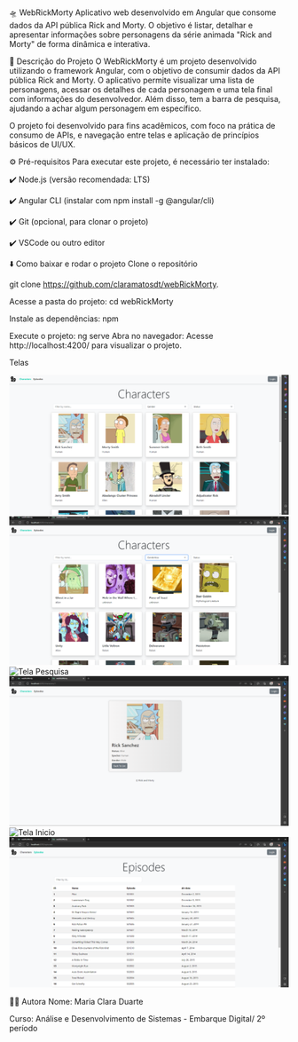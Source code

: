 🛸 WebRickMorty
Aplicativo web desenvolvido em Angular que consome dados da API pública Rick and Morty. O objetivo é listar, detalhar e apresentar informações sobre personagens da série animada "Rick and Morty" de forma dinâmica e interativa.

🧠 Descrição do Projeto
O WebRickMorty é um projeto desenvolvido utilizando o framework Angular, com o objetivo de consumir dados da API pública Rick and Morty. O aplicativo permite visualizar uma lista de personagens, acessar os detalhes de cada personagem e uma tela final com informações do desenvolvedor. Além disso, tem a barra de pesquisa, ajudando a achar algum personagem em específico.

O projeto foi desenvolvido para fins acadêmicos, com foco na prática de consumo de APIs, e navegação entre telas e aplicação de princípios básicos de UI/UX.

⚙️ Pré-requisitos
Para executar este projeto, é necessário ter instalado:

✔️ Node.js (versão recomendada: LTS) 

✔️ Angular CLI (instalar com npm install -g @angular/cli)

✔️ Git (opcional, para clonar o projeto) 

✔️ VSCode ou outro editor

⬇️ Como baixar e rodar o projeto
Clone o repositório

git clone https://github.com/claramatosdt/webRickMorty.

Acesse a pasta do projeto:
cd webRickMorty

Instale as dependências:
npm 

Execute o projeto:
ng serve
Abra no navegador:
Acesse http://localhost:4200/ para visualizar o projeto.


Telas

![Tela Inicial](src/telas/tela-inicio.png)
![Tela Geral](src/telas/telageral.png)
![Tela Pesquisa](src/telas/tela-de-pesquisa,png)
![Tela Card](src/telas/tela-card-info.png)
![Tela Inicio](src/telas/telas-inicio.png)
![Tela Episódios](src/telas/episodios-tela.png)





👩‍💻 Autora
Nome: Maria Clara Duarte

Curso: Análise e Desenvolvimento de Sistemas - Embarque Digital/ 2º período



